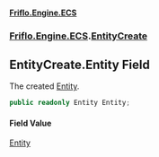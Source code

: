 #### [Friflo.Engine.ECS](index.md 'index')
### [Friflo.Engine.ECS](Friflo.Engine.ECS.md 'Friflo.Engine.ECS').[EntityCreate](EntityCreate.md 'Friflo.Engine.ECS.EntityCreate')

## EntityCreate.Entity Field

The created [Entity](Entity.md 'Friflo.Engine.ECS.Entity').

```csharp
public readonly Entity Entity;
```

#### Field Value
[Entity](Entity.md 'Friflo.Engine.ECS.Entity')